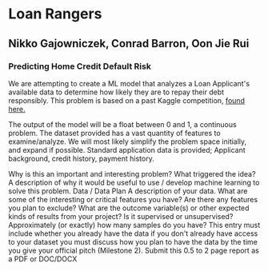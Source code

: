 # Loan Rangers

## Nikko Gajowniczek, Conrad Barron, Oon Jie Rui

### Predicting Home Credit Default Risk
We are attempting to create a ML model that analyzes a Loan Applicant's available data to determine how likely they are to repay their debt responsibly. This problem is based on a past Kaggle competition, [found here.](https://www.kaggle.com/competitions/home-credit-default-risk/data)

The output of the model will be a float between 0 and 1, a continuous problem.
The dataset provided has a vast quantity of features to examine/analyze. We will most likely simplify the problem space initially, and expand if possible.
Standard application data is provided; Applicant background, credit history, payment history.

Why is this an important and interesting problem? What triggered the idea?
A description of why it would be useful to use / develop machine learning to solve this problem.
Data / Data Plan
A description of your data.
What are some of the interesting or critical features you have?
Are there any features you plan to exclude?
What are the outcome variable(s) or other expected kinds of results from your project?
Is it supervised or unsupervised?
Approximately (or exactly) how many samples do you have?
This entry must include whether you already have the data
if you don't already have access to your dataset you must discuss how you plan to have the data by the time you give your official pitch (Milestone 2).
Submit this 0.5 to 2 page report as a PDF or DOC/DOCX
